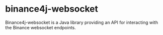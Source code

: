 # binance4j-websocket

Binance4j-websocket is a Java library providing an API for interacting with the Binance websocket endpoints.
